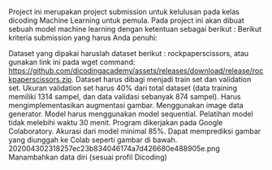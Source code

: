 Project ini merupakan project submission untuk kelulusan pada kelas dicoding Machine Learning untuk pemula. 
Pada project ini akan dibuat sebuah model machine learning dengan ketentuan sebagai berikut :
Berikut kriteria submission yang harus Anda penuhi:

Dataset yang dipakai haruslah dataset berikut : rockpaperscissors, atau gunakan link ini pada wget command: https://github.com/dicodingacademy/assets/releases/download/release/rockpaperscissors.zip.
Dataset harus dibagi menjadi train set dan validation set.
Ukuran validation set harus 40% dari total dataset (data training memiliki 1314 sampel, dan data validasi sebanyak 874 sampel).
Harus mengimplementasikan augmentasi gambar.
Menggunakan image data generator.
Model harus menggunakan model sequential.
Pelatihan model tidak melebihi waktu 30 menit.
Program dikerjakan pada Google Colaboratory.
Akurasi dari model minimal 85%.
Dapat memprediksi gambar yang diunggah ke Colab seperti gambar di bawah.
202004302318257ec23b834046174a7d426680e488905e.png
Manambahkan data diri (sesuai profil Dicoding) 
